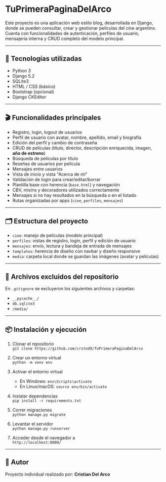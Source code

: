 # TuPrimeraPaginaDelArco

Este proyecto es una aplicación web estilo blog, desarrollada en Django, donde se pueden consultar, crear y gestionar películas del cine argentino. Cuenta con funcionalidades de autenticación, perfiles de usuario, mensajería interna y CRUD completo del modelo principal.

---

## 🔧 Tecnologías utilizadas

- Python 3
- Django 5.2
- SQLite3
- HTML / CSS (básico)
- Bootstrap (opcional)
- Django CKEditor

---

## 🎬 Funcionalidades principales

- Registro, login, logout de usuarios
- Perfil de usuario con avatar, nombre, apellido, email y biografía
- Edición del perfil y cambio de contraseña
- CRUD de películas (título, director, descripción enriquecida, imagen, **año de estreno**)
- Búsqueda de películas por título
- Reseñas de usuarios por película
- Mensajes entre usuarios
- Vista de inicio y vista "Acerca de mí"
- Validación de login para crear/editar/borrar
- Plantilla base con herencia (`base.html`) y navegación
- CBV, mixins y decoradores utilizados correctamente
- Mensajes si no hay resultados en la búsqueda o en el listado
- Rutas organizadas por apps (`cine`, `perfiles`, `mensajes`)

---

## 🗂 Estructura del proyecto

- `cine`: manejo de películas (modelo principal)
- `perfiles`: vistas de registro, login, perfil y edición de usuario
- `mensajes`: envío, lectura y bandeja de entrada de mensajes
- `templates`: herencia de diseño con navbar y diseño responsive
- `media`: carpeta local donde se guardan las imágenes (avatar y películas)

---

## 🚫 Archivos excluidos del repositorio

En `.gitignore` se excluyeron los siguientes archivos y carpetas:

- `__pycache__/`
- `db.sqlite3`
- `/media/`

---

## 📦 Instalación y ejecución

1. Clonar el repositorio  
   `git clone https://github.com/crstnd9/TuPrimeraPaginaDelArco`

2. Crear un entorno virtual  
   `python -m venv env`

3. Activar el entorno virtual  
   - En Windows: `env\Scripts\activate`  
   - En Linux/macOS: `source env/bin/activate`

4. Instalar dependencias  
   `pip install -r requirements.txt`

5. Correr migraciones  
   `python manage.py migrate`

6. Levantar el servidor  
   `python manage.py runserver`

7. Acceder desde el navegador a  
   `http://localhost:8000/`

---

## 📧 Autor

Proyecto individual realizado por: **Cristian Del Arco**
